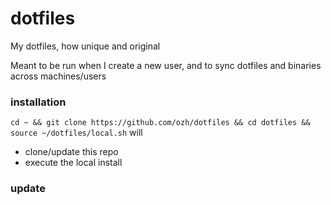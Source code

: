 # dotfiles

My dotfiles, how unique and original

Meant to be run when I create a new user, and to sync dotfiles and binaries across machines/users

### installation

`cd ~ && git clone https://github.com/ozh/dotfiles && cd dotfiles && source ~/dotfiles/local.sh` will
* clone/update this repo
* execute the local install

### update


